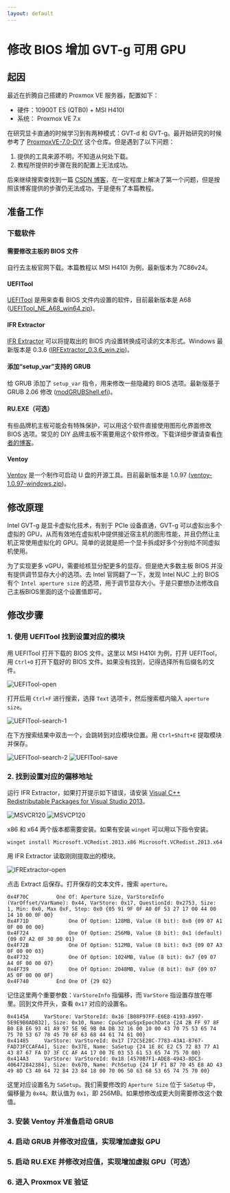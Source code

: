 ```yaml
---
layout: default
---
```

# 修改 BIOS 增加 GVT-g 可用 GPU

## 起因
最近在折腾自己搭建的 Proxmox VE 服务器，配置如下：
- 硬件：10900T ES (QTB0) + MSI H410I
- 系统： Proxmox VE 7.x

在研究显卡直通的时候学习到有两种模式：GVT-d 和 GVT-g。最开始研究的时候参考了 [ProxmoxVE-7.0-DIY](https://github.com/xiangfeidexiaohuo/ProxmoxVE-7.0-DIY) 这个仓库。但是遇到了以下问题：
1. 提供的工具来源不明，不知道从何处下载。
2. 教程所提供的步骤在我的配置上无法成功。

后来继续搜索查找到一篇 [CSDN 博客](https://blog.csdn.net/w670165403/article/details/110943507)，在一定程度上解决了第一个问题，但是按照该博客提供的步骤仍无法成功，于是便有了本篇教程。

## 准备工作
### 下载软件
#### 需要修改主板的 BIOS 文件
自行去主板官网下载。本篇教程以 MSI H410I 为例，最新版本为 7C86v24。

#### UEFITool
[UEFITool](https://github.com/LongSoft/UEFITool) 是用来查看 BIOS 文件内设置的软件，目前最新版本是 A68 ([UEFITool_NE_A68_win64.zip](https://github.com/LongSoft/UEFITool/releases/download/A68/UEFITool_NE_A68_win64.zip))。

#### IFR Extractor
[IFR Extractor](https://github.com/LongSoft/Universal-IFR-Extractor) 可以将提取出的 BIOS 内设置转换成可读的文本形式。Windows 最新版本是 0.3.6 ([IRFExtractor_0.3.6_win.zip](https://github.com/LongSoft/Universal-IFR-Extractor/releases/download/v0.3.6/IRFExtractor_0.3.6_win.zip))。

#### 添加“setup_var”支持的 GRUB
给 GRUB 添加了 `setup_var` 指令，用来修改一些隐藏的 BIOS 选项。最新版基于 GRUB 2.06 修改 ([modGRUBShell.efi](https://github.com/datasone/grub-mod-setup_var/releases/download/1.4/modGRUBShell.efi))。

#### RU.EXE（可选）
有些品牌机主板可能会有特殊保护，可以用这个软件直接使用图形化界面修改 BIOS 选项。常见的 DIY 品牌主板不需要用这个软件修改。下载详细步骤请查看[作者的博客](https://ruexe.blogspot.com/)。

#### Ventoy
[Ventoy](https://www.ventoy.net/cn/index.html) 是一个制作可启动 U 盘的开源工具。目前最新版本是 1.0.97 ([ventoy-1.0.97-windows.zip](https://github.com/ventoy/Ventoy/releases/download/v1.0.97/ventoy-1.0.97-windows.zip))。

## 修改原理
Intel GVT-g 是显卡虚拟化技术，有别于 PCIe 设备直通，GVT-g 可以虚拟出多个虚拟的 GPU，从而有效地在虚拟机中提供接近宿主机的图形性能，并且仍然让主机正常使用虚拟化的 GPU。简单的说就是把一个显卡拆成好多个分别给不同虚拟机使用。

为了实现更多 vGPU，需要给核显分配更多的显存。但是绝大多数主板 BIOS 并没有提供调节显存大小的选项。去 Intel 官网翻了一下，发现 Intel NUC 上的 BIOS 有个 `Intel aperture size` 的选项，用于调节显存大小。于是只要想办法修改自己主板BIOS里面的这个设置值即可。

## 修改步骤
### 1. 使用 UEFITool 找到设置对应的模块
用 UEFITool 打开下载的 BIOS 文件。这里以 MSI H410I 为例，打开 UEFITool，用 `Ctrl+O` 打开下载好的 BIOS 文件。如果没有找到，记得选择所有后缀名的文件。

![UEFITool-open](https://github.com/Icarusradio/Icarusradio.github.io/assets/8037656/62c47861-b01a-4d8e-822c-8ebdb97ecebc)

打开后用 `Ctrl+F` 进行搜索，选择 `Text` 选项卡，然后搜索框内输入 `aperture size`。

![UEFITool-search-1](https://github.com/Icarusradio/Icarusradio.github.io/assets/8037656/c6a2b06c-b33f-4ab4-a0c8-998b5204ccb9)

在下方搜索结果中双击一个，会跳转到对应模块位置。用 `Ctrl+Shift+E` 提取模块并保存。

![UEFITool-search-2](https://github.com/Icarusradio/Icarusradio.github.io/assets/8037656/0a172110-c041-42df-8eec-2919b648977b)
![UEFITool-save](https://github.com/Icarusradio/Icarusradio.github.io/assets/8037656/420d2bb2-09c0-4fc9-8b90-8dd32978497d)

### 2. 找到设置对应的偏移地址
运行 IFR Extractor，如果打开提示如下错误，请安装 [Visual C++ Redistributable Packages for Visual Studio 2013](https://www.microsoft.com/en-us/download/details.aspx?id=40784)。

![MSVCR120](https://github.com/Icarusradio/Icarusradio.github.io/assets/8037656/d1b10bbd-2975-4bf5-8190-400e14fa05fa)
![MSVCP120](https://github.com/Icarusradio/Icarusradio.github.io/assets/8037656/de2b2b8e-6ccc-4e23-8f36-d5fc2430121f)

x86 和 x64 两个版本都需要安装。如果有安装 `winget` 可以用以下指令安装。

```
winget install Microsoft.VCRedist.2013.x86 Microsoft.VCRedist.2013.x64
```

用 IFR Extractor 读取刚刚提取出的模块。

![IFRExtractor-open](https://github.com/Icarusradio/Icarusradio.github.io/assets/8037656/2d83932e-0c7e-425d-bace-5ca192840557)

点击 Extract 后保存。打开保存的文本文件，搜索 `aperture`。

```
0x4F70C 		One Of: Aperture Size, VarStoreInfo (VarOffset/VarName): 0x44, VarStore: 0x17, QuestionId: 0x2753, Size: 1, Min: 0x0, Max 0xF, Step: 0x0 {05 91 9F 0F A0 0F 53 27 17 00 44 00 14 10 00 0F 00}
0x4F71D 			One Of Option: 128MB, Value (8 bit): 0x0 {09 07 A1 0F 00 00 00}
0x4F724 			One Of Option: 256MB, Value (8 bit): 0x1 (default) {09 07 A2 0F 30 00 01}
0x4F72B 			One Of Option: 512MB, Value (8 bit): 0x3 {09 07 A3 0F 00 00 03}
0x4F732 			One Of Option: 1024MB, Value (8 bit): 0x7 {09 07 A4 0F 00 00 07}
0x4F739 			One Of Option: 2048MB, Value (8 bit): 0xF {09 07 A5 0F 00 00 0F}
0x4F740 		End One Of {29 02}
```

记住这里两个重要参数：`VarStoreInfo` 指偏移，而 `VarStore` 指设置存放在哪里。回到文件开头，查看 `0x17` 对应的设置名。

```
0x4145A 	VarStore: VarStoreId: 0x16 [B08F97FF-E6E8-4193-A997-5E9E9B0ADB32], Size: 0x10, Name: CpuSetupSgxEpochData {24 2B FF 97 8F B0 E8 E6 93 41 A9 97 5E 9E 9B 0A DB 32 16 00 10 00 43 70 75 53 65 74 75 70 53 67 78 45 70 6F 63 68 44 61 74 61 00}
0x41485 	VarStore: VarStoreId: 0x17 [72C5E28C-7783-43A1-8767-FAD73FCCAFA4], Size: 0x37E, Name: SaSetup {24 1E 8C E2 C5 72 83 77 A1 43 87 67 FA D7 3F CC AF A4 17 00 7E 03 53 61 53 65 74 75 70 00}
0x414A3 	VarStore: VarStoreId: 0x18 [4570B7F1-ADE8-4943-8DC3-406472842384], Size: 0x670, Name: PchSetup {24 1F F1 B7 70 45 E8 AD 43 49 8D C3 40 64 72 84 23 84 18 00 70 06 50 63 68 53 65 74 75 70 00}
```

这里对应设置名为 `SaSetup`。我们需要修改的 `Aperture Size` 位于 `SaSetup` 中，偏移量为 `0x44`。默认值为 `0x1`，即 256MB。如果想修改成更大则需要修改这个数值。

### 3. 安装 Ventoy 并准备启动 GRUB

### 4. 启动 GRUB 并修改对应值，实现增加虚拟 GPU

### 5. 启动 RU.EXE 并修改对应值，实现增加虚拟 GPU（可选）

### 6. 进入 Proxmox VE 验证
